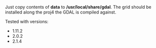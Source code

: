 Just copy contents of __data__ to __/usr/local/share/gdal__. The grid should be installed along the proj4 the GDAL is compiled against.

Tested with versions:

- 1.11.2
- 2.0.2
- 2.1.4